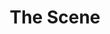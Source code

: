 ---
title: 'The Scene'
description: ''
tech: ['vue','node','express','mongodb','aws','stripe']
url: "https://the-scene.thetriibe.com"
---